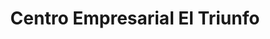 ---
title: "Centro Empresarial El Triunfo"
url: /ciudad-guayana-puerto-ordaz/centro-empresarial-el-triunfo/
shop: Einkaufszentrum
---